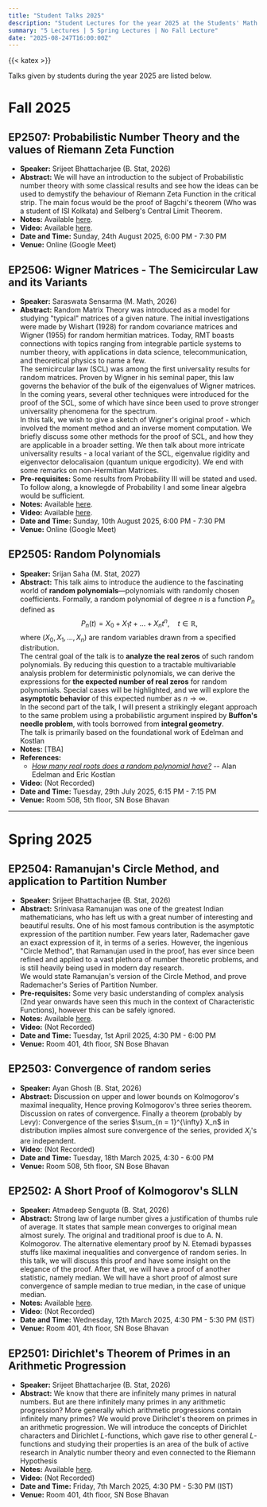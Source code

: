 ```yaml
---
title: "Student Talks 2025"
description: "Student Lectures for the year 2025 at the Students' Math Club at Indian Statistical Institute, Kolkata."
summary: "5 Lectures | 5 Spring Lectures | No Fall Lecture"
date: "2025-08-247T16:00:00Z"
---
```


{{< katex >}}

Talks given by students during the year 2025 are listed below.

# Fall 2025

## EP2507: Probabilistic Number Theory and the values of Riemann Zeta Function
- **Speaker:** Srijeet Bhattacharjee (B. Stat, 2026)
- **Abstract:** We will have an introduction to the subject of Probabilistic number theory with some classical results and see how the ideas can be used to demystify the behaviour of Riemann Zeta Function in the critical strip. The main focus would be the proof of Bagchi's theorem (Who was a student of ISI Kolkata) and Selberg's Central Limit Theorem.
- **Notes:** Available [here](https://drive.google.com/file/d/1sw5T75Flruo9glertMeDegxTGjuCExD8/view).
- **Video:** Available [here](https://youtu.be/Gkok4e1zsXM).
- **Date and Time:** Sunday, 24th August 2025, 6:00 PM - 7:30 PM
- **Venue:** Online (Google Meet)

## EP2506: Wigner Matrices - The Semicircular Law and its Variants

- **Speaker:** Saraswata Sensarma (M. Math, 2026)
- **Abstract:** Random Matrix Theory was introduced as a model for studying "typical" matrices of a given nature. The initial investigations were made by Wishart (1928) for random covariance matrices and Wigner (1955) for random hermitian matrices. Today, RMT boasts connections with topics ranging from integrable particle systems to number theory, with applications in data science, telecommunication, and theoretical physics to name a few.  
  The semicircular law (SCL) was among the first universality results for random matrices. Proven by Wigner in his seminal paper, this law governs the behavior of the bulk of the eigenvalues of Wigner matrices. In the coming years, several other techniques were introduced for the proof of the SCL, some of which have since been used to prove stronger universality phenomena for the spectrum.  
  In this talk, we wish to give a sketch of Wigner's original proof - which involved the moment method and an inverse moment computation. We briefly discuss some other methods for the proof of SCL, and how they are applicable in a broader setting. We then talk about more intricate universality results - a local variant of the SCL, eigenvalue rigidity and eigenvector delocalisaion (quantum unique ergodicity). We end with some remarks on non-Hermitian Matrices.
- **Pre-requisites:** Some results from Probability III will be stated and used. To follow along, a knowlegde of Probability I and some linear algebra would be sufficient.
- **Notes:** Available [here](https://drive.google.com/file/d/1tbR-rXnhMcdiW9WhB1QGnn-cQXLamFy1/view).
- **Video:** Available [here](https://youtu.be/2t5U8Mo6GYg).
- **Date and Time:** Sunday, 10th August 2025, 6:00 PM - 7:30 PM
- **Venue:** Online (Google Meet)

## EP2505: Random Polynomials

- **Speaker:** Srijan Saha (M. Stat, 2027)
- **Abstract:** This talk aims to introduce the audience to the fascinating world of **random polynomials**—polynomials with randomly chosen coefficients. Formally, a random polynomial of degree $n$ is a function $P_n$ defined as $$ P_n(t) = X_0 + X_1 t + \ldots + X_n t^n,\quad t\in\mathbb{R}, $$ where $(X_0, X_1, \ldots, X_n)$ are random variables drawn from a specified distribution.  
  The central goal of the talk is to **analyze the real zeros** of such random polynomials. By reducing this question to a tractable multivariable analysis problem for deterministic polynomials, we can derive the expressions for **the expected number of real zeros** for random polynomials. Special cases will be highlighted, and we will explore the **asymptotic behavior** of this expected number as $n \to \infty$.  
  In the second part of the talk, I will present a strikingly elegant approach to the same problem using a probabilistic argument inspired by **Buffon's needle problem**, with tools borrowed from **integral geometry**.  
  The talk is primarily based on the foundational work of Edelman and Kostlan
- **Notes:** [TBA]
- **References:**  
  - [_How many real roots does a random polynomial have?_](https://arxiv.org/abs/math/9501224) -- Alan Edelman and Eric Kostlan
- **Video:** (Not Recorded)
- **Date and Time:** Tuesday, 29th July 2025, 6:15 PM - 7:15 PM
- **Venue:** Room 508, 5th floor, SN Bose Bhavan

---

# Spring 2025

## EP2504: Ramanujan's Circle Method, and application to Partition Number

- **Speaker:** Srijeet Bhattacharjee (B. Stat, 2026)
- **Abstract:** Srinivasa Ramanujan was one of the greatest Indian mathematicians, who has left us with a great number of interesting and beautiful results. One of his most famous contribution is the asymptotic expression of the partition number. Few years later, Rademacher gave an exact expression of it, in terms of a series. However, the ingenious "Circle Method", that Ramanujan used in the proof, has ever since been refined and applied to a vast plethora of number theoretic problems, and is still heavily being used in modern day research.  
  We would state Ramanujan's version of the Circle Method, and prove Rademacher's Series of Partition Number.
- **Pre-requisites:** Some very basic understanding of complex analysis (2nd year onwards have seen this much in the context of Characteristic Functions), however this can be safely ignored.
- **Notes:** Available [here](https://drive.google.com/file/d/12tOI6-j3pm-v3SC7hAXLW560QAsN-hkq/view).
- **Video:** (Not Recorded)
- **Date and Time:** Tuesday, 1st April 2025, 4:30 PM - 6:00 PM
- **Venue:** Room 401, 4th floor, SN Bose Bhavan

## EP2503: Convergence of random series

- **Speaker:** Ayan Ghosh (B. Stat, 2026)
- **Abstract:** Discussion on upper and lower bounds on Kolmogorov's maximal inequality, Hence proving Kolmogorov's three series theorem. Discussion on rates of convergence. Finally a theorem (probably by Levy): Convergence of the series $\sum_{n = 1}^{\infty} X_n$ in distribution implies almost sure convergence of the series, provided $X_i$'s are independent.
- **Video:** (Not Recorded)
- **Date and Time:** Tuesday, 18th March 2025, 4:30 - 6:00 PM
- **Venue:** Room 508, 5th floor, SN Bose Bhavan

## EP2502: A Short Proof of Kolmogorov's SLLN

- **Speaker:** Atmadeep Sengupta (B. Stat, 2026)
- **Abstract:** Strong law of large number gives a justification of thumbs rule of average. It states that sample mean converges to original mean almost surely. The original and traditional proof is due to A. N. Kolmogorov. The alternative elementary proof by N. Etemadi bypasses stuffs like maximal inequalities and convergence of random series. In this talk, we will discuss this proof and have some insight on the elegance of the proof. After that, we will have a proof of another statistic, namely median. We will have a short proof of almost sure convergence of sample median to true median, in the case of unique median.
- **Notes:** Available [here](https://drive.google.com/file/d/131A3JMnKyWmr53QLNZHjJ_Hw-Gqf4MRF/view).
- **Video:** (Not Recorded)
- **Date and Time:** Wednesday, 12th March 2025, 4:30 PM - 5:30 PM (IST)
- **Venue:** Room 401, 4th floor, SN Bose Bhavan

## EP2501: Dirichlet's Theorem of Primes in an Arithmetic Progression

- **Speaker:** Srijeet Bhattacharjee (B. Stat, 2026)
- **Abstract:** We know that there are infinitely many primes in natural numbers. But are there infinitely many primes in any arithmetic progression? More generally which arithmetic progressions contain infinitely many primes? We would prove Dirihclet's theorem on primes in an arithmetic progression. We will introduce the concepts of Dirichlet characters and Dirichlet $L$-functions, which gave rise to other general $L$-functions and studying their properties is an area of the bulk of active research in Analytic number theory and even connected to the Riemann Hypothesis
- **Notes:** Available [here](https://drive.google.com/file/d/138EbydFTPYwME8-W7yw8hY_Zp_H9sSsn/view).
- **Video:** (Not Recorded)
- **Date and Time:** Friday, 7th March 2025, 4:30 PM - 5:30 PM (IST)
- **Venue:** Room 401, 4th floor, SN Bose Bhavan
